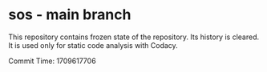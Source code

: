 # sos - main branch

This repository contains frozen state of the repository.
Its history is cleared. It is used only for static code
analysis with Codacy.

Commit Time: 1709617706
